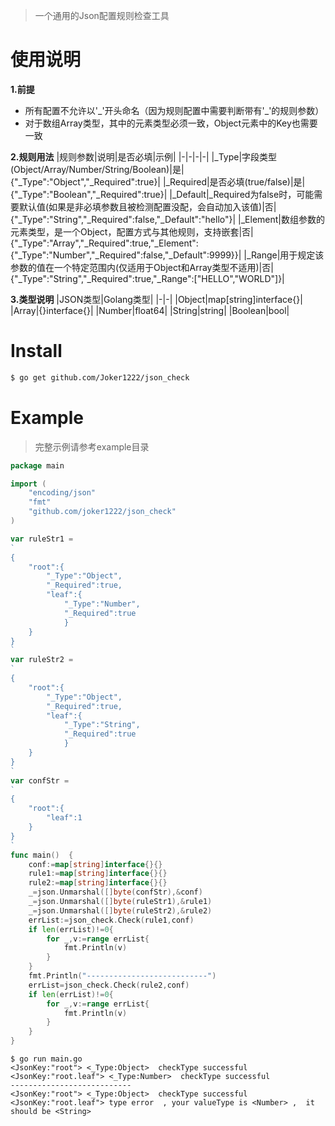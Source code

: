 > 一个通用的Json配置规则检查工具

# 使用说明

**1.前提**
- 所有配置不允许以'\_'开头命名（因为规则配置中需要判断带有'\_'的规则参数）
- 对于数组Array类型，其中的元素类型必须一致，Object元素中的Key也需要一致

**2.规则用法**
|规则参数|说明|是否必填|示例|
|-|-|-|-|
|_Type|字段类型(Object/Array/Number/String/Boolean)|是|{"_Type":"Object","_Required":true}|
|_Required|是否必填(true/false)|是|{"_Type":"Boolean","_Required":true}|
|_Default|_Required为false时，可能需要默认值(如果是非必填参数且被检测配置没配，会自动加入该值)|否|{"_Type":"String","_Required":false,"_Default":"hello"}|
|_Element|数组参数的元素类型，是一个Object，配置方式与其他规则，支持嵌套|否|{"_Type":"Array","_Required":true,"_Element":{"_Type":"Number","_Required":false,"_Default":9999}}|
|_Range|用于规定该参数的值在一个特定范围内(仅适用于Object和Array类型不适用)|否|{"_Type":"String","_Required":true,"_Range":["HELLO","WORLD"]}|

**3.类型说明**
|JSON类型|Golang类型|
|-|-|
|Object|map[string]interface{}|
|Array|{}interface{}|
|Number|float64|
|String|string|
|Boolean|bool|

# Install
```bash
$ go get github.com/Joker1222/json_check
```

# Example
> 完整示例请参考example目录

```go
package main

import (
	"encoding/json"
	"fmt"
	"github.com/joker1222/json_check"
)

var ruleStr1 =
`
{
	"root":{
		"_Type":"Object",
		"_Required":true,
		"leaf":{
			"_Type":"Number",
			"_Required":true
        	}
	}
}
`
var ruleStr2 =
`
{
	"root":{
		"_Type":"Object",
		"_Required":true,
		"leaf":{
			"_Type":"String",
			"_Required":true
        	}
	}
}
`
var confStr =
`
{
	"root":{
		"leaf":1
	}
}
`
func main()  {
	conf:=map[string]interface{}{}
	rule1:=map[string]interface{}{}
	rule2:=map[string]interface{}{}
	_=json.Unmarshal([]byte(confStr),&conf)
	_=json.Unmarshal([]byte(ruleStr1),&rule1)
	_=json.Unmarshal([]byte(ruleStr2),&rule2)
	errList:=json_check.Check(rule1,conf)
	if len(errList)!=0{
		for _,v:=range errList{
			fmt.Println(v)
		}
	}
	fmt.Println("---------------------------")
	errList=json_check.Check(rule2,conf)
	if len(errList)!=0{
		for _,v:=range errList{
			fmt.Println(v)
		}
	}
}
```
```
$ go run main.go
<JsonKey:"root"> <_Type:Object>  checkType successful
<JsonKey:"root.leaf"> <_Type:Number>  checkType successful
---------------------------
<JsonKey:"root"> <_Type:Object>  checkType successful
<JsonKey:"root.leaf"> type error  , your valueType is <Number> ,  it should be <String>
```
